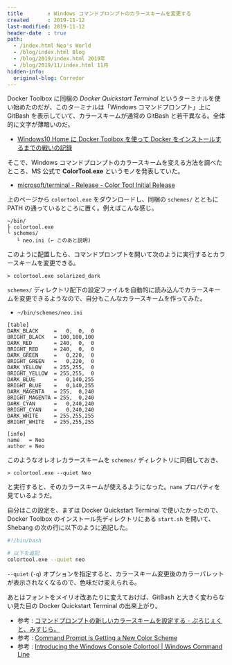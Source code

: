 ```yaml
---
title        : Windows コマンドプロンプトのカラースキームを変更する
created      : 2019-11-12
last-modified: 2019-11-12
header-date  : true
path:
  - /index.html Neo's World
  - /blog/index.html Blog
  - /blog/2019/index.html 2019年
  - /blog/2019/11/index.html 11月
hidden-info:
  original-blog: Corredor
---
```


Docker Toolbox に同梱の *Docker Quickstart Terminal* というターミナルを使い始めたのだが、このターミナルは「Windows コマンドプロンプト」上に GitBash を表示していて、カラースキームが通常の GitBash と若干異なる。全体的に文字が薄暗いのだ。

- [Windows10 Home に Docker Toolbox を使って Docker をインストールするまでの戦いの記録](/blog/2019/11/03-01.html)

そこで、Windows コマンドプロンプトのカラースキームを変える方法を調べたところ、MS 公式で **ColorTool.exe** というモノを発表していた。

- [microsoft/terminal - Release - Color Tool Initial Release](https://github.com/microsoft/terminal/releases/tag/1708.14008)

上のページから `colortool.exe` をダウンロードし、同梱の `schemes/` とともに PATH の通っているところに置く。例えばこんな感じ。

```
~/bin/
├ colortool.exe
└ schemes/
   └ neo.ini (← このあと説明)
```

このように配置したら、コマンドプロンプトを開いて次のように実行するとカラースキームを変更できる。

```batch
> colortool.exe solarized_dark
```

`schemes/` ディレクトリ配下の設定ファイルを自動的に読み込んでカラースキームを変更できるようなので、自分もこんなカラースキームを作ってみた。

- `~/bin/schemes/neo.ini`

```properties
[table]
DARK_BLACK     =   0,  0,  0
BRIGHT_BLACK   = 100,100,100
DARK_RED       = 240,  0,  0
BRIGHT_RED     = 240,  0,  0
DARK_GREEN     =   0,220,  0
BRIGHT_GREEN   =   0,220,  0
DARK_YELLOW    = 255,255,  0
BRIGHT_YELLOW  = 255,255,  0
DARK_BLUE      =   0,140,255
BRIGHT_BLUE    =   0,140,255
DARK_MAGENTA   = 255,  0,240
BRIGHT_MAGENTA = 255,  0,240
DARK_CYAN      =   0,240,240
BRIGHT_CYAN    =   0,240,240
DARK_WHITE     = 255,255,255
BRIGHT_WHITE   = 255,255,255

[info]
name   = Neo
author = Neo
```

このようなオレオレカラースキームを `schemes/` ディレクトリに同梱しておき、

```batch
> colortool.exe --quiet Neo
```

と実行すると、そのカラースキームが使えるようになった。`name` プロパティを見ているようだ。

自分はこの設定を、まずは Docker Quickstart Terminal で使いたかったので、Docker Toolbox のインストール先ディレクトリにある `start.sh` を開いて、Shebang の次の行に以下のように追記した。

```bash
#!/bin/bash

# 以下を追記
colortool.exe --quiet neo
```

`--quiet` (`-q`) オプションを指定すると、カラースキーム変更後のカラーパレットが表示されなくなるので、色味だけ変えられる。

あとはフォントをメイリオ改あたりに変えておけば、GitBash と大きく変わらない見た目の Docker Quickstart Terminal の出来上がり。

- 参考 : [コマンドプロンプトの新しいカラースキームを設定する - ぷろじぇくと、みすじら。](https://www.misuzilla.org/Blog/2017/08/25/ConsoleColorTool)
- 参考 : [Command Prompt is Getting a New Color Scheme](https://winaero.com/blog/command-prompt-new-color-scheme/)
- 参考 : [Introducing the Windows Console Colortool | Windows Command Line](https://devblogs.microsoft.com/commandline/introducing-the-windows-console-colortool/)
